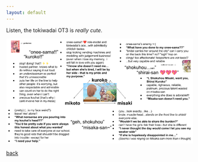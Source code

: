 ```yaml
---
layout: default
---
```


Listen, the tokiwadai OT3 is _really cute_.

![Drag Racing](./assets/img/tokiwadai-ot3.png)

[back](./)
